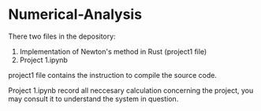 # Numerical-Analysis

There two files in the depository:

1. Implementation of Newton's method in Rust (project1 file)
2. Project 1.ipynb

project1 file contains the instruction to compile the source code.

Project 1.ipynb record all neccesary calculation concerning the project, 
you may consult it to understand the system in question.
